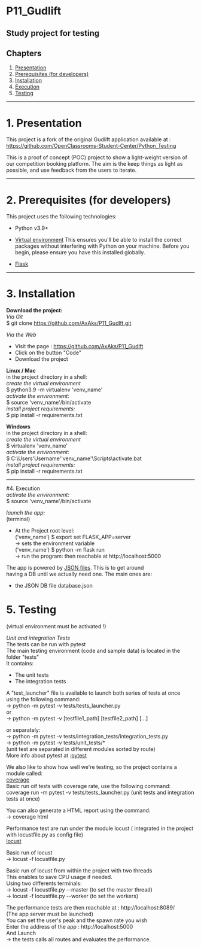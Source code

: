 # P11_Gudlift
## Study project for testing

## Chapters

1. [Presentation](#presentation)
2. [Prerequisites (for developers)](#prerequisites)
3. [Installation](#installation)
4. [Execution](#execution)
5. [Testing](#testing)
***

# 1. Presentation <a name="presentation"></a>
This project is a fork of the original Gudlift application available
at : https://github.com/OpenClassrooms-Student-Center/Python_Testing

This is a proof of concept (POC) project to show a light-weight version of our competition booking platform. The aim is
the keep things as light as possible, and use feedback from the users to iterate.
***

# 2. Prerequisites (for developers) <a name="prerequisites"></a>
This project uses the following technologies:

   - Python v3.9+

   - [Virtual environment](https://virtualenv.pypa.io/en/stable/installation.html)
     This ensures you'll be able to install the correct packages without interfering with Python on your machine.
     Before you begin, please ensure you have this installed globally. 

   - [Flask](https://flask.palletsprojects.com/en/2.0.x/en/)
***

# 3. Installation <a name="installation"></a>
__Download the project:__    
_Via Git_      
$ git clone https://github.com/AxAks/P11_Gudlft.git    
    
_Via the Web_     
- Visit the page : https://github.com/AxAks/P11_Gudlft 
- Click on the button "Code"     
- Download the project     

__Linux / Mac__       
in the project directory in a shell:       
_create the virtual environment_       
$ python3.9 -m virtualenv 'venv_name'        
_activate the environment:_        
$ source 'venv_name'/bin/activate         
_install project requirements:_       
$ pip install -r requirements.txt         
  
__Windows__    
in the project directory in a shell:        
_create the virtual environment_      
$ virtualenv 'venv_name'      
_activate the environment:_     
$ C:\Users\'Username'\'venv_name'\Scripts\activate.bat       
_install project requirements:_            
$ pip install -r requirements.txt
***


#4. Execution <a name="execution"></a>    
_activate the environment:_       
$ source 'venv_name'/bin/activate    
    
_launch the app:_    
(terminal)    
- At the Project root level:     
('venv_name') $ export set FLASK_APP=server     
-> sets the environment variable    
('venv_name') $ python -m flask run    
-> run the program: then reachable at http://localhost:5000     
     
The app is powered by [JSON files](https://www.tutorialspoint.com/json/json_quick_guide.htm). This is to get around    
having a DB until we actually need one. The main ones are:    
- the JSON DB file database.json     
    
# 5. Testing <a name="testing"></a>    
(virtual environment must be activated !)    
    
_Unit and integration Tests_    
The tests can be run with pytest    
The main testing environment (code and sample data) is located in the folder "tests"     
It contains:    
- The unit tests    
- The integration tests    
    
A "test_launcher" file is available to launch both series of tests at once  
using the following command:    
->   python -m pytest -v tests/tests_launcher.py    
or  
-> python -m pytest -v [testfile1_path] [testfile2_path] [...]  
    
or separately:  
->   python -m pytest -v tests/integration_tests/integration_tests.py   
->   python -m pytest -v tests/unit_tests/*     
(unit test are separated in different modules sorted by route)  
More info about pytest at :[pytest](https://docs.pytest.org/en/7.0.x/)  
    
    
We also like to show how well we're testing, so the project contains a module called:   
   [coverage](https://coverage.readthedocs.io/en/coverage-5.1/)    
Basic run oif tests with coverage rate, use the following command:   
coverage run -m pytest -v tests/tests_launcher.py (unit tests and integration tests at once)    
    
You can also generate a HTML report using the command:  
-> coverage html    
    
     
Performance test are run under the module locust ( integrated in the project with locustfile.py as config file)    
      [locust](http://docs.locust.io/en/stable/)    
    
Basic run of locust    
-> locust -f locustfile.py    
    
Basic run of locust from within the project with two threads    
This enables to save CPU usage if needed.    
Using two differents terminals:    
-> locust -f locustfile.py --master (to set the master thread)       
-> locust -f locustfile.py --worker (to set the workers)     
            
The performance tests are then reachable at : http://localhost:8089/       
(The app server must be launched)      
You can set the user's peak and the spawn rate you wish     
Enter the address of the app : http://localhost:5000    
And Launch    
-> the tests calls all routes and evaluates the performance.